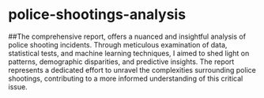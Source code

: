 # police-shootings-analysis
##The comprehensive report, offers a nuanced and insightful analysis of police shooting incidents. Through meticulous examination of data, statistical tests, and machine learning techniques, I aimed to shed light on patterns, demographic disparities, and predictive insights. The report represents a dedicated effort to unravel the complexities surrounding police shootings, contributing to a more informed understanding of this critical issue. 

